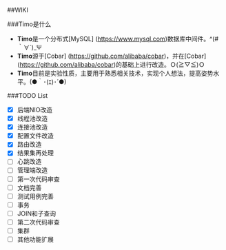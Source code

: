 ##WIKI

###Timo是什么

- **Timo**是一个分布式[MySQL] (https://www.mysql.com)数据库中间件。^(#｀∀´)_Ψ
- **Timo**源于[Cobar] (https://github.com/alibaba/cobar)，并在[Cobar] (https://github.com/alibaba/cobar)的基础上进行改造。Ｏ(≧▽≦)Ｏ
- **Timo**目前是实验性质，主要用于熟悉相关技术，实现个人想法，提高姿势水平。(●｀･(ｴ)･´●)

###TODO List
- [x] 后端NIO改造
- [x] 线程池改造
- [x] 连接池改造
- [x] 配置文件改造
- [x] 路由改造
- [x] 结果集再处理
- [ ] 心跳改造
- [ ] 管理端改造
- [ ] 第一次代码审查
- [ ] 文档完善
- [ ] 测试用例完善
- [ ] 事务
- [ ] JOIN和子查询
- [ ] 第二次代码审查
- [ ] 集群
- [ ] 其他功能扩展